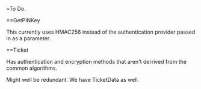 ﻿=To Do.

==GetPINKey

This currently uses HMAC256 instead of the authentication provider passed in as a parameter.

==Ticket

Has authentication and encryption methods that aren't derrived from the common algorithms.

Might well be redundant. We have TicketData as well.



